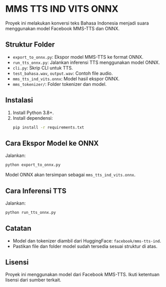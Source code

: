 # MMS TTS IND VITS ONNX

Proyek ini melakukan konversi teks Bahasa Indonesia menjadi suara menggunakan model Facebook MMS-TTS dan ONNX.

## Struktur Folder
- `export_to_onnx.py`: Ekspor model MMS-TTS ke format ONNX.
- `run_tts_onnx.py`: Jalankan inferensi TTS menggunakan model ONNX.
- `cli.py`: Skrip CLI untuk TTS.
- `test_bahasa.wav`, `output.wav`: Contoh file audio.
- `mms_tts_ind_vits.onnx`: Model hasil ekspor ONNX.
- `mms_tokenizer/`: Folder tokenizer dan model.

## Instalasi
1. Install Python 3.8+.
2. Install dependensi:
   ```bash
   pip install -r requirements.txt
   ```

## Cara Ekspor Model ke ONNX
Jalankan:
```bash
python export_to_onnx.py
```
Model ONNX akan tersimpan sebagai `mms_tts_ind_vits.onnx`.

## Cara Inferensi TTS
Jalankan:
```bash
python run_tts_onnx.py
```

## Catatan
- Model dan tokenizer diambil dari HuggingFace: `facebook/mms-tts-ind`.
- Pastikan file dan folder model sudah tersedia sesuai struktur di atas.

## Lisensi
Proyek ini menggunakan model dari Facebook MMS-TTS. Ikuti ketentuan lisensi dari sumber terkait.
